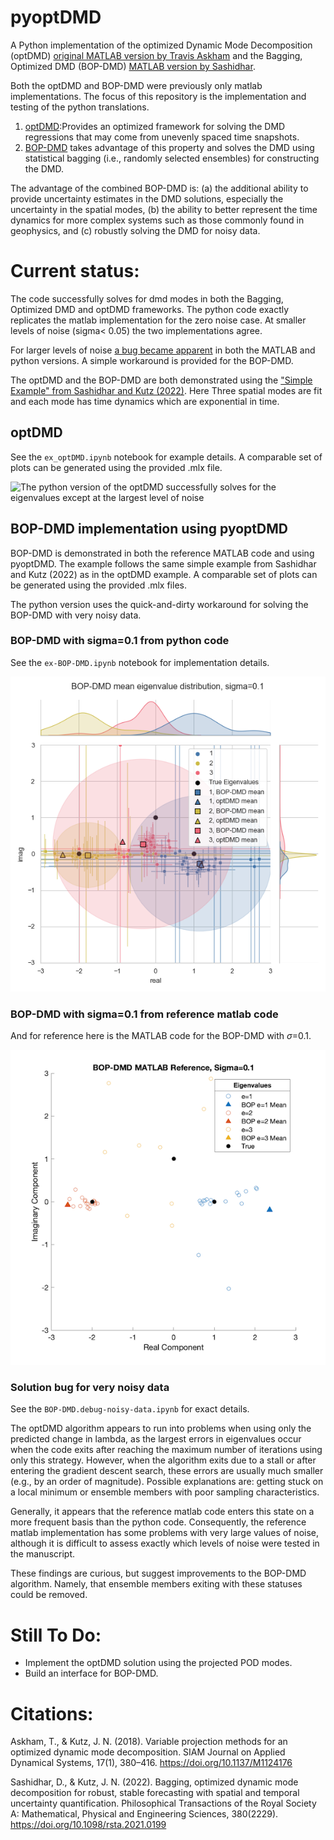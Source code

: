 # pyoptDMD

A Python implementation of the optimized Dynamic Mode Decomposition (optDMD) [original
MATLAB version by Travis Askham](https://github.com/duqbo/optdmd) and the Bagging, Optimized DMD (BOP-DMD) [MATLAB version by Sashidhar](https://github.com/dsashid/BOP-DMD).

Both the optDMD and BOP-DMD were previously only matlab implementations. The focus of this
repository is the implementation and testing of the python translations.

1) [optDMD](https://github.com/klapo/pyoptDMD/blob/main/examples/ex_optDMD.ipynb):Provides an 
   optimized framework for solving the DMD regressions that may come from unevenly spaced time snapshots.
2) [BOP-DMD](https://github.com/klapo/pyoptDMD/blob/main/examples/ex-BOP-DMD.ipynb) 
   takes advantage of this property and solves the DMD using statistical
   bagging (i.e., randomly selected ensembles) for constructing the DMD.

The advantage of the combined BOP-DMD is: (a) the additional ability to provide
uncertainty estimates in the DMD solutions, especially the uncertainty in the spatial
modes, (b) the ability to better represent the time dynamics for more complex systems such
as those commonly found in geophysics, and (c) robustly solving the DMD for noisy data.

# Current status:

The code successfully solves for dmd modes in both the Bagging, Optimized DMD and
optDMD frameworks. The python code exactly replicates the matlab implementation for 
the zero noise case. At smaller levels of noise (sigma< 0.05) the two implementations
agree.

For larger levels of noise [a bug became apparent](#solution-bug-for-very-noisy-data) 
in both the MATLAB and python versions. A simple workaround is provided for the BOP-DMD.

The optDMD and the BOP-DMD are both demonstrated using the ["Simple Example" from 
Sashidhar and Kutz (2022)](https://github.com/dsashid/BOP-DMD/blob/main/BOP_DMD_main.m). Here 
Three spatial modes are fit and each mode has time dynamics which are exponential in time.

## optDMD

See the `ex_optDMD.ipynb` notebook for example details. A comparable set of plots can 
be generated using the provided .mlx file.

![The python version of the optDMD successfully solves for the eigenvalues except at 
the largest level of noise](examples/python_optDMD.png)

## BOP-DMD implementation using pyoptDMD

BOP-DMD is demonstrated in both the reference MATLAB code and using pyoptDMD. The
example follows the same simple example from Sashidhar and Kutz (2022) as in the
optDMD example. A comparable set of plots can be generated using the provided .mlx files.

The python version uses the quick-and-dirty workaround for solving the BOP-DMD with 
very noisy data.

### BOP-DMD with sigma=0.1 from python code

See the `ex-BOP-DMD.ipynb` notebook for implementation details.

![BOP-DMD with sigma=0.1 from python code](examples/python_BOP-DMD.sigma=0.1.png)

### BOP-DMD with sigma=0.1 from reference matlab code

And for reference here is the MATLAB code for the BOP-DMD with $\sigma$=0.1.

![BOP-DMD with sigma=0.1 from reference matlab code](examples/matlab_reference.BOP-DMD.sigma%3D0.1.png)

### Solution bug for very noisy data

See the `BOP-DMD.debug-noisy-data.ipynb` for exact details.

The optDMD algorithm appears to run into problems when using only the predicted change
in lambda, as the largest errors in eigenvalues occur when the code exits
after reaching the maximum number of iterations using only this strategy. However, when
the algorithm exits due to a stall or after entering the
gradient descent search, these errors are usually much smaller (e.g., by an order of
magnitude). Possible explanations are: getting stuck on a local minimum or ensemble
members with poor sampling characteristics.

Generally, it appears that the reference matlab code enters this state on a more
frequent basis than the python code. Consequently, the reference
matlab implementation has some problems with very large values of noise, although it
is difficult to assess exactly which levels of noise were tested in the manuscript.

These findings are curious, but suggest improvements to the BOP-DMD algorithm. Namely,
that ensemble members exiting with these statuses could be removed.

# Still To Do:

- Implement the optDMD solution using the projected POD modes.
- Build an interface for BOP-DMD.

# Citations:

Askham, T., & Kutz, J. N. (2018). Variable projection methods for an optimized
dynamic mode decomposition. SIAM Journal on Applied Dynamical Systems, 17(1), 380–416.
https://doi.org/10.1137/M1124176

Sashidhar, D., & Kutz, J. N.
(2022). Bagging, optimized dynamic mode decomposition for robust, stable forecasting
with spatial and temporal uncertainty quantification. Philosophical Transactions of
the Royal Society A: Mathematical, Physical and Engineering Sciences, 380(2229).
https://doi.org/10.1098/rsta.2021.0199
